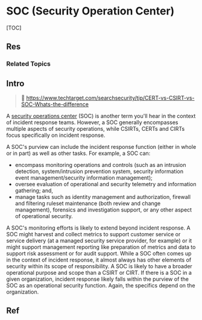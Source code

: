 # SOC (Security Operation Center)

[TOC]



## Res
### Related Topics



## Intro
> 🔗 https://www.techtarget.com/searchsecurity/tip/CERT-vs-CSIRT-vs-SOC-Whats-the-difference

A [security operations center](https://www.techtarget.com/searchsecurity/definition/Security-Operations-Center-SOC) (SOC) is another term you'll hear in the context of incident response teams. However, a SOC generally encompasses multiple aspects of security operations, while CSIRTs, CERTs and CIRTs focus specifically on incident response.

A SOC's purview can include the incident response function (either in whole or in part) as well as other tasks. For example, a SOC can:
- encompass monitoring operations and controls (such as an intrusion detection, system/intrusion prevention system, security information event management/security information management);
- oversee evaluation of operational and security telemetry and information gathering; and,
- manage tasks such as identity management and authorization, firewall and filtering ruleset maintenance (both review and change management), forensics and investigation support, or any other aspect of operational security.

A SOC's monitoring efforts is likely to extend beyond incident response. A SOC might harvest and collect metrics to support customer service or service delivery (at a managed security service provider, for example) or it might support management reporting like preparation of metrics and data to support risk assessment or for audit support. While a SOC often comes up in the context of incident response, it almost always has other elements of security within its scope of responsibility. A SOC is likely to have a broader operational purpose and scope than a CSIRT or CIRT. If there is a SOC in a given organization, incident response likely falls within the purview of the SOC as an operational security function. Again, the specifics depend on the organization.



## Ref
[👍 CERT vs. CSIRT vs. SOC: What's the difference?]: https://www.techtarget.com/searchsecurity/tip/CERT-vs-CSIRT-vs-SOC-Whats-the-difference

